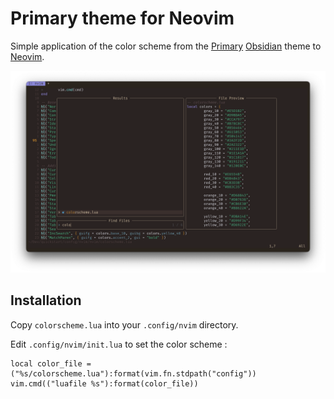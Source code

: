 # Primary theme for Neovim

Simple application of the color scheme from the [Primary](https://github.com/primary-theme/obsidian) [Obsidian](https://obsidian.md/) theme to [Neovim](https://neovim.io/).

![screenshot](screenshot.png)

## Installation

Copy `colorscheme.lua` into your `.config/nvim` directory.

Edit `.config/nvim/init.lua` to set the color scheme :

```
local color_file = ("%s/colorscheme.lua"):format(vim.fn.stdpath("config"))
vim.cmd(("luafile %s"):format(color_file))
```


